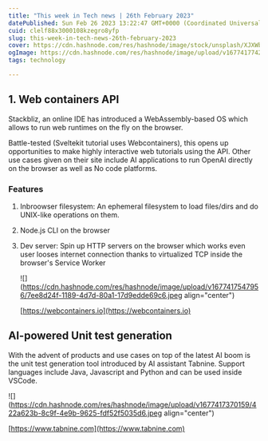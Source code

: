 ```yaml
---
title: "This week in Tech news | 26th February 2023"
datePublished: Sun Feb 26 2023 13:22:47 GMT+0000 (Coordinated Universal Time)
cuid: clelf88x3000108kzegro8yfp
slug: this-week-in-tech-news-26th-february-2023
cover: https://cdn.hashnode.com/res/hashnode/image/stock/unsplash/XJXWbfSo2f0/upload/2b058f052414d0336674df39068a41b8.jpeg
ogImage: https://cdn.hashnode.com/res/hashnode/image/upload/v1677417742521/40e8004e-d352-46c6-b6e7-394fc72d31dd.webp
tags: technology

---
```


## 1\. Web containers API

Stackbliz, an online IDE has introduced a WebAssembly-based OS which allows to run web runtimes on the fly on the browser.

Battle-tested (Sveltekit tutorial uses Webcontainers), this opens up opportunities to make highly interactive web tutorials using the API. Other use cases given on their site include AI applications to run OpenAI directly on the browser as well as No code platforms.

### Features

1. Inbroowser filesystem: An ephemeral filesystem to load files/dirs and do UNIX-like operations on them.
    
2. Node.js CLI on the browser
    
3. Dev server: Spin up HTTP servers on the browser which works even user looses internet connection thanks to virtualized TCP inside the browser's Service Worker
    
    ![](https://cdn.hashnode.com/res/hashnode/image/upload/v1677417547956/7ee8d24f-1189-4d7d-80a1-17d9edde69c6.jpeg align="center")
    
    [https://webcontainers.io](https://webcontainers.io)
    

## AI-powered Unit test generation

With the advent of products and use cases on top of the latest AI boom is the unit test generation tool introduced by AI assistant Tabnine. Support languages include Java, Javascript and Python and can be used inside VSCode.

![](https://cdn.hashnode.com/res/hashnode/image/upload/v1677417370159/422a623b-8c9f-4e9b-9625-fdf52f5035d6.jpeg align="center")

[https://www.tabnine.com](https://www.tabnine.com)